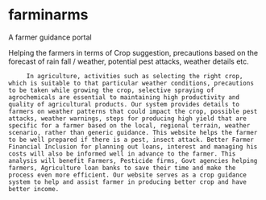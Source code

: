 # farminarms
A farmer guidance portal

Helping the farmers in terms of Crop suggestion, precautions based on the forecast of rain fall / weather, potential pest attacks, weather details etc. 
		

		 In agriculture, activities such as selecting the right crop, which is suitable to that particular weather conditions, precautions to be taken while growing the crop, selective spraying of agrochemicals are essential to maintaining high productivity and quality of agricultural products. Our system provides details to farmers on weather patterns that could impact the crop, possible pest attacks, weather warnings, steps for producing high yield that are specific for a farmer based on the local, regional terrain, weather scenario, rather than generic guidance. This website helps the farmer to be well prepared if there is a pest, insect attack. Better Farmer Financial Inclusion for planning out loans, interest and managing his costs will also be informed well in advance to the farmer. This analysis will benefit Farmers, Pesticide firms, Govt agencies helping farmers, Agriculture loan banks to save their time and make the process even more efficient. Our website serves as a crop guidance system to help and assist farmer in producing better crop and have better income.

